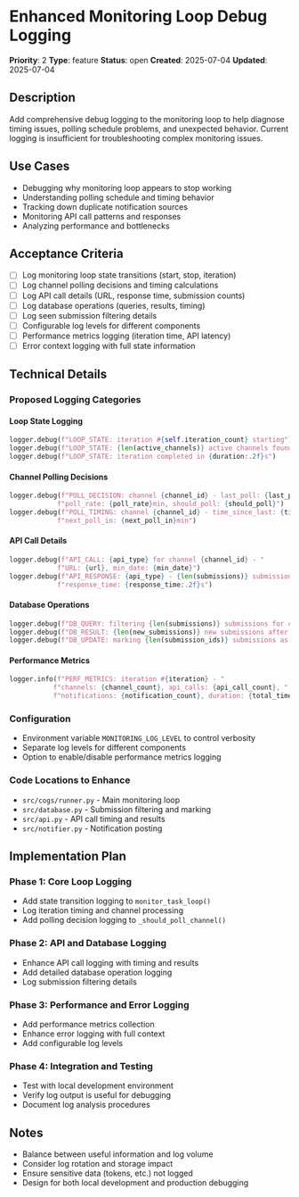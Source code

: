# Enhanced Monitoring Loop Debug Logging

**Priority**: 2 **Type**: feature **Status**: open **Created**: 2025-07-04
**Updated**: 2025-07-04

## Description

Add comprehensive debug logging to the monitoring loop to help diagnose timing
issues, polling schedule problems, and unexpected behavior. Current logging is
insufficient for troubleshooting complex monitoring issues.

## Use Cases

- Debugging why monitoring loop appears to stop working
- Understanding polling schedule and timing behavior
- Tracking down duplicate notification sources
- Monitoring API call patterns and responses
- Analyzing performance and bottlenecks

## Acceptance Criteria

- [ ] Log monitoring loop state transitions (start, stop, iteration)
- [ ] Log channel polling decisions and timing calculations
- [ ] Log API call details (URL, response time, submission counts)
- [ ] Log database operations (queries, results, timing)
- [ ] Log seen submission filtering details
- [ ] Configurable log levels for different components
- [ ] Performance metrics logging (iteration time, API latency)
- [ ] Error context logging with full state information

## Technical Details

### Proposed Logging Categories

#### Loop State Logging

```python
logger.debug(f"LOOP_STATE: iteration #{self.iteration_count} starting")
logger.debug(f"LOOP_STATE: {len(active_channels)} active channels found")
logger.debug(f"LOOP_STATE: iteration completed in {duration:.2f}s")
```

#### Channel Polling Decisions

```python
logger.debug(f"POLL_DECISION: channel {channel_id} - last_poll: {last_poll}, "
            f"poll_rate: {poll_rate}min, should_poll: {should_poll}")
logger.debug(f"POLL_TIMING: channel {channel_id} - time_since_last: {time_since}min, "
            f"next_poll_in: {next_poll_in}min")
```

#### API Call Details

```python
logger.debug(f"API_CALL: {api_type} for channel {channel_id} - "
            f"URL: {url}, min_date: {min_date}")
logger.debug(f"API_RESPONSE: {api_type} - {len(submissions)} submissions, "
            f"response_time: {response_time:.2f}s")
```

#### Database Operations

```python
logger.debug(f"DB_QUERY: filtering {len(submissions)} submissions for channel {channel_id}")
logger.debug(f"DB_RESULT: {len(new_submissions)} new submissions after filtering")
logger.debug(f"DB_UPDATE: marking {len(submission_ids)} submissions as seen")
```

#### Performance Metrics

```python
logger.info(f"PERF_METRICS: iteration #{iteration} - "
           f"channels: {channel_count}, api_calls: {api_call_count}, "
           f"notifications: {notification_count}, duration: {total_time:.2f}s")
```

### Configuration

- Environment variable `MONITORING_LOG_LEVEL` to control verbosity
- Separate log levels for different components
- Option to enable/disable performance metrics logging

### Code Locations to Enhance

- `src/cogs/runner.py` - Main monitoring loop
- `src/database.py` - Submission filtering and marking
- `src/api.py` - API call timing and results
- `src/notifier.py` - Notification posting

## Implementation Plan

### Phase 1: Core Loop Logging

- Add state transition logging to `monitor_task_loop()`
- Log iteration timing and channel processing
- Add polling decision logging to `_should_poll_channel()`

### Phase 2: API and Database Logging

- Enhance API call logging with timing and results
- Add detailed database operation logging
- Log submission filtering details

### Phase 3: Performance and Error Logging

- Add performance metrics collection
- Enhance error logging with full context
- Add configurable log levels

### Phase 4: Integration and Testing

- Test with local development environment
- Verify log output is useful for debugging
- Document log analysis procedures

## Notes

- Balance between useful information and log volume
- Consider log rotation and storage impact
- Ensure sensitive data (tokens, etc.) not logged
- Design for both local development and production debugging
